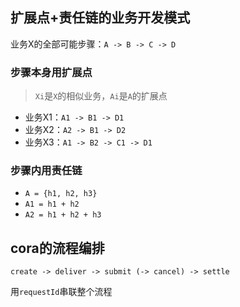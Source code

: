 ## 扩展点+责任链的业务开发模式
业务X的全部可能步骤：`A -> B -> C -> D`

### 步骤本身用扩展点
> `Xi`是`X`的相似业务，`Ai`是`A`的扩展点  
- 业务X1：`A1 -> B1 -> D1`  
- 业务X2：`A2 -> B1 -> D2`
- 业务X3：`A1 -> B2 -> C1 -> D1`

### 步骤内用责任链
- `A = {h1, h2, h3}`
- `A1 = h1 + h2`
- `A2 = h1 + h2 + h3`

## cora的流程编排

`create -> deliver -> submit (-> cancel) -> settle`

用`requestId`串联整个流程